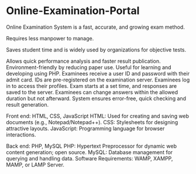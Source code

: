 # Online-Examination-Portal
Online Examination System is a fast, accurate, and growing exam method.

Requires less manpower to manage.

Saves student time and is widely used by organizations for objective tests.

Allows quick performance analysis and faster result publication.
Environment-friendly by reducing paper use.
Useful for learning and developing using PHP.
Examinees receive a user ID and password with their admit card.
IDs are pre-registered on the examination server.
Examinees log in to access their profiles.
Exam starts at a set time, and responses are saved to the server.
Examinees can change answers within the allowed duration but not afterward.
System ensures error-free, quick checking and result generation.

Front end: HTML, CSS, JavaScript
HTML: Used for creating and saving web documents (e.g., Notepad/Notepad++).
CSS: Stylesheets for designing attractive layouts.
JavaScript: Programming language for browser interactions.

Back end: PHP, MySQL
PHP: Hypertext Preprocessor for dynamic web content generation; open source.
MySQL: Database management for querying and handling data.
Software Requirements: WAMP, XAMPP, MAMP, or LAMP Server.
